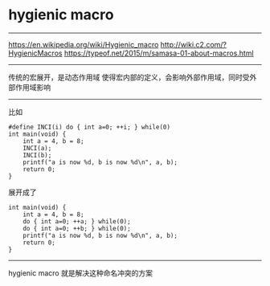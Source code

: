 # hygienic macro

---

https://en.wikipedia.org/wiki/Hygienic_macro
http://wiki.c2.com/?HygienicMacros
https://typeof.net/2015/m/samasa-01-about-macros.html

---

传统的宏展开，是动态作用域
使得宏内部的定义，会影响外部作用域，同时受外部作用域影响

---

比如

```
#define INCI(i) do { int a=0; ++i; } while(0)
int main(void) {
    int a = 4, b = 8;
    INCI(a);
    INCI(b);
    printf("a is now %d, b is now %d\n", a, b);
    return 0;
}
```

展开成了

```
int main(void) {
    int a = 4, b = 8;
    do { int a=0; ++a; } while(0);
    do { int a=0; ++b; } while(0);
    printf("a is now %d, b is now %d\n", a, b);
    return 0;
}
```

---

hygienic macro 就是解决这种命名冲突的方案
